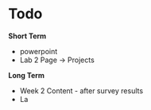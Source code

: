 # Todo

**Short Term**

* powerpoint 
*   Lab 2 Page -> Projects











**Long Term**

* Week 2 Content - after survey results
* La 



